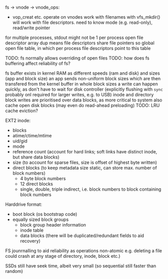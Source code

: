 <!-- SPDX-License-Identifier: zlib-acknowledgement -->
fs -> vnode -> vnode_ops:
 - vop_creat etc. operate on vnodes
work with filenames with vfs_mkdir()  
will work with file descriptors. need to know mode (e.g. read-only), read/write pointer

for multiple processes, stdout might not be 1
per process open file descriptor array
dup means file descriptors share file pointers
so global open file table, in which per process file descriptors point to this table

TODO: fs normally allows overriding of open files
TODO: how does fs buffering affect reliability of fs? 

fs buffer exists in kernel RAM as different speeds (ram and disk) and sizes (app and block size)
an app sends non-uniform block sizes which are then transfered from the kernel buffer in whole block sizes
a write can happen quickly, as don't have to wait for disk controller 
(explicitly flushing with `sync` probably onl required for larger writes, e.g. to USB)
inode and directory block writes are prioritised over data blocks, as more critical to system
also cache open disk blocks (may even do read-ahead preloading)
TODO: LRU cache eviction?

EXT2 inode:
* blocks 
* atime/ctime/mtime 
* uid/gid
* mode 
* reference count (account for hard links; soft links have distinct inode, but share data blocks)
* size (to account for sparse files, size is offset of highest byte written)
* direct blocks (to keep metadata size static, can store max. number of block numbers)
  - 4 byte block numbers
  - 12 direct blocks
  - single, double, triple indirect, i.e. block numbers to block containing block numbers

Harddrive format:
* boot block (os bootstrap code) 
* equally sized block groups
  - block group header information
  - inode table
  - data blocks
(there will be duplicated/redundant fields to aid recovery)

FS jounrnalling to aid reliability as operations non-atomic
e.g. deleting a file could crash at any stage of directory, inode, block etc.) 

SSDs still have seek time, albeit very small (so sequential still faster than random)
